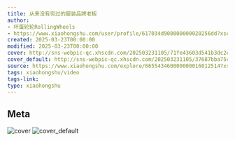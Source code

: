 ```yaml
---
title: 从来没有穷过的服装品牌老板
author:
- 坏蛋轮轮RollingWheels
- https://www.xiaohongshu.com/user/profile/617034d900000000020256dd?xsec_token=undefined
created: 2025-03-23T00:00:00
modified: 2025-03-23T00:00:00
cover: http://sns-webpic-qc.xhscdn.com/202503231105/71fe43603d541b3dc2e282e33150d6f3/spectrum/1040g34o313aumj4mh20g5obg6jcgklmtrfh7n68!nc_n_webp_prv_1
cover_default: http://sns-webpic-qc.xhscdn.com/202503231105/37687bba75c5f9847e24eb27cd05777d/spectrum/1040g34o313aumj4mh20g5obg6jcgklmtrfh7n68!nc_n_webp_mw_1
source: https://www.xiaohongshu.com/explore/665543460000000016012514?xsec_token=ABUQnCGNiAtK_WLsZnmv3RAXtM37qqSfVfIt4KWAfVCpc=
tags: xiaohongshu/video
tags-link:
type: xiaohongshu
---
```


## Meta

![cover](http://sns-webpic-qc.xhscdn.com/202503231105/71fe43603d541b3dc2e282e33150d6f3/spectrum/1040g34o313aumj4mh20g5obg6jcgklmtrfh7n68!nc_n_webp_prv_1)
![cover_default](http://sns-webpic-qc.xhscdn.com/202503231105/37687bba75c5f9847e24eb27cd05777d/spectrum/1040g34o313aumj4mh20g5obg6jcgklmtrfh7n68!nc_n_webp_mw_1)
